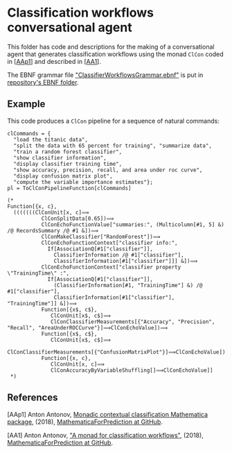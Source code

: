 # Classification workflows conversational agent

This folder has code and descriptions for the making of a conversational agent
that generates classification workflows using the monad `ClCon` coded in 
\[[AAp1](https://github.com/antononcube/MathematicaForPrediction/blob/master/MonadicProgramming/MonadicContextualClassification.m)\] 
and described in 
\[[AA1](https://github.com/antononcube/MathematicaForPrediction/blob/master/MarkdownDocuments/A-monad-for-classification-workflows.md)\].

The EBNF grammar file 
["ClassifierWorkflowsGrammar.ebnf"](https://github.com/antononcube/ConversationalAgents/blob/master/EBNF/ClassifierWorkflowsGrammar.ebnf)
is put in [repository's EBNF folder](https://github.com/antononcube/ConversationalAgents/blob/master/EBNF/).


## Example

This code produces a `ClCon` pipeline for a sequence of natural commands:

    clCommands = {
      "load the titanic data",
      "split the data with 65 percent for training", "summarize data", 
      "train a random forest classifier",
      "show classifier information",
      "display classifier training time", 
      "show accuracy, precision, recall, and area under roc curve", 
      "display confusion matrix plot",
      "compute the variable importance estimates"};
    pl = ToClConPipelineFunction[clCommands]
    
    (*  
    Function[{x, c}, 
      (((((((ClConUnit[x, c]⟹
               ClConSplitData[0.65])⟹
               ClConEchoFunctionValue["summaries:", (Multicolumn[#1, 5] &) /@ RecordsSummary /@ #1 &])⟹
               ClConMakeClassifier["RandomForest"])⟹
               ClConEchoFunctionContext["classifier info:", 
                 If[AssociationQ[#1["classifier"]], 
                   ClassifierInformation /@ #1["classifier"], 
                   ClassifierInformation[#1["classifier"]]] &])⟹
               ClConEchoFunctionContext["classifier property \"TrainingTime\" :", 
                 If[AssociationQ[#1["classifier"]], 
                   (ClassifierInformation[#1, "TrainingTime"] &) /@ #1["classifier"], 
                   ClassifierInformation[#1["classifier"], "TrainingTime"]] &])⟹
               Function[{x$, c$}, 
                  ClConUnit[x$, c$]⟹
                  ClConClassifierMeasurements[{"Accuracy", "Precision", "Recall", "AreaUnderROCCurve"}]⟹ClConEchoValue])⟹
               Function[{x$, c$}, 
                  ClConUnit[x$, c$]⟹
                  ClConClassifierMeasurements[{"ConfusionMatrixPlot"}]⟹ClConEchoValue])⟹
               Function[{x, c}, 
                  ClConUnit[x, c]⟹
                  ClConAccuracyByVariableShuffling[]⟹ClConEchoValue]] 
     *)

## References

\[AAp1\] Anton Antonov, [Monadic contextual classification Mathematica package](https://github.com/antononcube/MathematicaForPrediction/blob/master/MonadicProgramming/MonadicContextualClassification.m),
(2018), [MathematicaForPrediction at GitHub](https://github.com/antononcube/MathematicaForPrediction/).    

\[AA1\] Anton Antonov, ["A monad for classification workflows"](https://github.com/antononcube/MathematicaForPrediction/blob/master/MarkdownDocuments/A-monad-for-classification-workflows.md),
(2018), [MathematicaForPrediction at GitHub](https://github.com/antononcube/MathematicaForPrediction/).    
